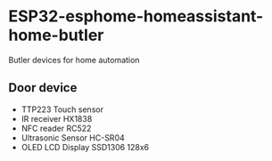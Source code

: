 # ESP32-esphome-homeassistant-home-butler
Butler devices for home automation

## Door device
  - TTP223 Touch sensor 
  - IR receiver HX1838
  - NFC reader RC522
  - Ultrasonic Sensor HC-SR04
  - OLED LCD Display SSD1306 128x6
